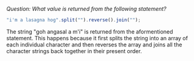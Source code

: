 *Question: What value is returned from the following statement?*
```javascript
"i'm a lasagna hog".split("").reverse().join("");
```

The string "goh angasal a m'i" is returned from the aformentioned statement. This happens because it first splits the string into an array of each individual character and then reverses the array and joins all the character strings back together in their present order.